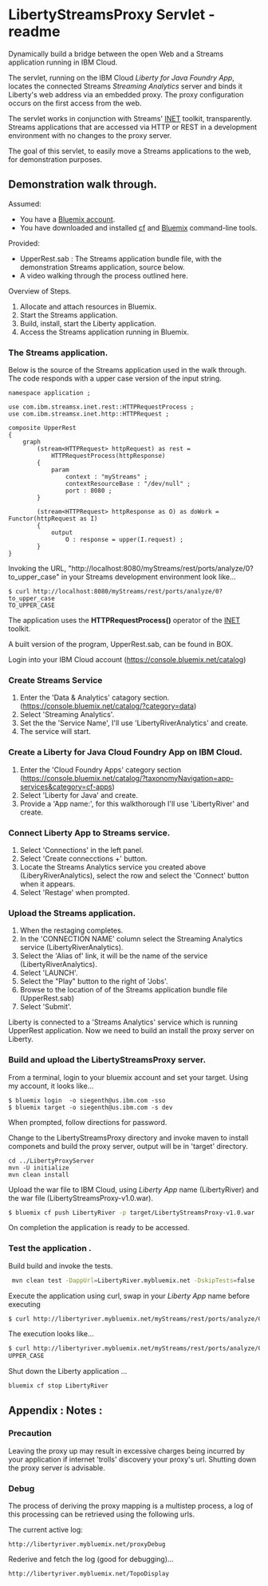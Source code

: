 # LibertyStreamsProxy Servlet - readme

Dynamically build a bridge between the open Web and a Streams application running in IBM Cloud.

The servlet, running on the IBM Cloud *Liberty for Java Foundry App*, locates the connected Streams *Streaming Analytics* server and
binds it Liberty's web address via an embedded proxy. The proxy configuration occurs on the first access from the web. 

The servlet works in conjunction with Streams' [INET](http://ibmstreams.github.io/streamsx.inet/) toolkit, transparently. 
Streams applications that are accessed via HTTP or REST in a development environment with no changes to the proxy server.

The goal of this servlet, to easily move a Streams applications to the web, for demonstration purposes.


## Demonstration walk through. 

Assumed:
 * You have a [Bluemix account](https://console.ng.bluemix.net/registration/). 
 * You have downloaded and installed [cf](https://github.com/cloudfoundry/cli#downloads) and [Bluemix](https://console.bluemix.net/docs/starters/install_cli.html) command-line tools. 
 
Provided:
 * UpperRest.sab : The Streams application bundle file, with the demonstration Streams application, source below. 
 * A video walking through the process outlined here.


Overview of Steps.

1. Allocate and attach resources in Bluemix. 
2. Start the Streams application. 
3. Build, install, start  the Liberty application. 
4. Access the Streams application running in Bluemix. 


### The Streams application.

Below is the source of the Streams application used in the walk through. The code responds with a upper case version of the input string.

```
namespace application ;

use com.ibm.streamsx.inet.rest::HTTPRequestProcess ;
use com.ibm.streamsx.inet.http::HTTPRequest ;

composite UpperRest
{
	graph
		(stream<HTTPRequest> httpRequest) as rest =
			HTTPRequestProcess(httpResponse)
		{
			param
				context : "myStreams" ;
				contextResourceBase : "/dev/null" ;
				port : 8080 ;
		}

		(stream<HTTPRequest> httpResponse as O) as doWork = Functor(httpRequest as I)
		{
			output
				O : response = upper(I.request) ;
		}
}
```
Invoking the URL, "http://localhost:8080/myStreams/rest/ports/analyze/0?to_upper_case" in your Streams development environment look like...

```
$ curl http://localhost:8080/myStreams/rest/ports/analyze/0?to_upper_case
TO_UPPER_CASE
```

The application uses the **HTTPRequestProcess()** operator of the [INET](http://ibmstreams.github.io/streamsx.inet/) toolkit.


A built version of the program, UpperRest.sab, can be found in BOX. 

Login into your IBM Cloud account (https://console.bluemix.net/catalog)

### Create Streams Service
1. Enter the 'Data & Analytics' catagory section. (https://console.bluemix.net/catalog/?category=data)
2. Select 'Streaming Analytics'.
3. Set the the 'Service Name', I'll use 'LibertyRiverAnalytics' and create.
4. The service will start.

### Create a Liberty for Java Cloud Foundry App on IBM Cloud.
1. Enter the 'Cloud Foundry Apps' category section (https://console.bluemix.net/catalog/?taxonomyNavigation=app-services&category=cf-apps)
1. Select 'Liberty for Java' and create. 
2. Provide a 'App name:', for this walkthorough I'll use 'LibertyRiver' and create. 

### Connect Liberty App to Streams service. 
1. Select 'Connections' in the left panel.
2. Select 'Create connecctions +' button.
3. Locate the Streams Analytics service you created above (LiberyRiverAnalytics), select the row and select the 'Connect' button when it appears.
4. Select 'Restage' when prompted. 

### Upload the Streams application.
1. When the restaging completes.
2. In the 'CONNECTION NAME' column select the Streaming Analytics service (LibertyRiverAnalytics).
3. Select the 'Alias of' link, it will be the name of the service (LibertyRiverAnalytics). 
4. Select 'LAUNCH'.
5. Select the "Play" button to the right of 'Jobs'.
6. Browse to the location of of the Streams application bundle file (UpperRest.sab)
7. Select 'Submit'.

Liberty is connected to a 'Streams Analytics' service which is running UpperRest application. Now
we need to build an install the proxy server on Liberty. 

### Build and upload the LibertyStreamsProxy server. 

From a terminal, login to your bluemix account and set your target. Using my account, it looks like...

```
$ bluemix login  -o siegenth@us.ibm.com -sso
$ bluemix target -o siegenth@us.ibm.com -s dev
````
When prompted, follow directions for password. 

Change to the LibertyStreamsProxy directory and invoke maven to install componets and build the proxy server, output will be in 'target' directory. 

```
cd ../LibertyProxyServer
mvn -U initialize
mvn clean install
```

Upload the war file to IBM Cloud, using *Liberty App* name (LibertyRiver) and the war file (LibertyStreamsProxy-v1.0.war).
```bash
$ bluemix cf push LibertyRiver -p target/LibertyStreamsProxy-v1.0.war
```
On completion the application is ready to be accessed. 

### Test the application .
Build build and invoke the tests. 

```bash
 mvn clean test -DappUrl=LibertyRiver.mybluemix.net -DskipTests=false
```
Execute the application using curl, swap in your *Liberty App* name before executing 
```bash
$ curl http://libertyriver.mybluemix.net/myStreams/rest/ports/analyze/0?upper_case
```
The execution looks like...

```bash
$ curl http://libertyriver.mybluemix.net/myStreams/rest/ports/analyze/0?upper_case
UPPER_CASE
```

Shut down the Liberty application ...

```bash
bluemix cf stop LibertyRiver
```
## Appendix : Notes :

### Precaution
Leaving the proxy up may result in excessive charges being incurred by your application if internet 'trolls' discovery your proxy's url. Shutting down the proxy server is advisable.

### Debug
The process of deriving the proxy mapping is a multistep process, a log of
this processing can be retrieved using the following urls.

The current active log:
```www
http://libertyriver.mybluemix.net/proxyDebug
```

Rederive and fetch the log (good for debugging)...
```web
http://libertyriver.mybluemix.net/TopoDisplay
```


